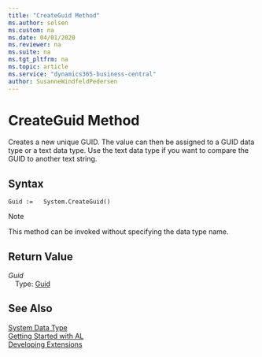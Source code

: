 ```yaml
---
title: "CreateGuid Method"
ms.author: solsen
ms.custom: na
ms.date: 04/01/2020
ms.reviewer: na
ms.suite: na
ms.tgt_pltfrm: na
ms.topic: article
ms.service: "dynamics365-business-central"
author: SusanneWindfeldPedersen
---
```

[//]: # (START>DO_NOT_EDIT)
[//]: # (IMPORTANT:Do not edit any of the content between here and the END>DO_NOT_EDIT.)
[//]: # (Any modifications should be made in the .xml files in the ModernDev repo.)
# CreateGuid Method
Creates a new unique GUID. The value can then be assigned to a GUID data type or a text data type. Use the text data type if you want to compare the GUID to another text string.


## Syntax
```
Guid :=   System.CreateGuid()
```
> [!NOTE]  
> This method can be invoked without specifying the data type name.  


## Return Value
*Guid*  
&emsp;Type: [Guid](../guid/guid-data-type.md)  
  


[//]: # (IMPORTANT: END>DO_NOT_EDIT)
## See Also
[System Data Type](system-data-type.md)  
[Getting Started with AL](../../devenv-get-started.md)  
[Developing Extensions](../../devenv-dev-overview.md)